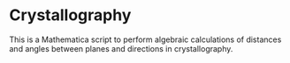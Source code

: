 # Crystallography
This is a Mathematica script to perform algebraic calculations of distances and angles between planes and directions in crystallography.
